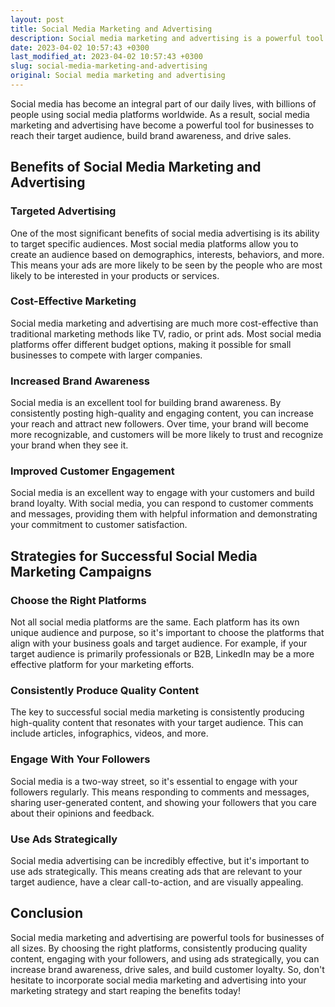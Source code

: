 ```yaml
---
layout: post
title: Social Media Marketing and Advertising
description: Social media marketing and advertising is a powerful tool for reaching your target audience, building brand awareness, and driving sales. Learn the benefits and strategies for successful social media marketing campaigns.
date: 2023-04-02 10:57:43 +0300
last_modified_at: 2023-04-02 10:57:43 +0300
slug: social-media-marketing-and-advertising
original: Social media marketing and advertising
---
```


Social media has become an integral part of our daily lives, with billions of people using social media platforms worldwide. As a result, social media marketing and advertising have become a powerful tool for businesses to reach their target audience, build brand awareness, and drive sales.

## Benefits of Social Media Marketing and Advertising

### Targeted Advertising

One of the most significant benefits of social media advertising is its ability to target specific audiences. Most social media platforms allow you to create an audience based on demographics, interests, behaviors, and more. This means your ads are more likely to be seen by the people who are most likely to be interested in your products or services.

### Cost-Effective Marketing

Social media marketing and advertising are much more cost-effective than traditional marketing methods like TV, radio, or print ads. Most social media platforms offer different budget options, making it possible for small businesses to compete with larger companies.

### Increased Brand Awareness

Social media is an excellent tool for building brand awareness. By consistently posting high-quality and engaging content, you can increase your reach and attract new followers. Over time, your brand will become more recognizable, and customers will be more likely to trust and recognize your brand when they see it.

### Improved Customer Engagement

Social media is an excellent way to engage with your customers and build brand loyalty. With social media, you can respond to customer comments and messages, providing them with helpful information and demonstrating your commitment to customer satisfaction.

## Strategies for Successful Social Media Marketing Campaigns

### Choose the Right Platforms

Not all social media platforms are the same. Each platform has its own unique audience and purpose, so it's important to choose the platforms that align with your business goals and target audience. For example, if your target audience is primarily professionals or B2B, LinkedIn may be a more effective platform for your marketing efforts.

### Consistently Produce Quality Content

The key to successful social media marketing is consistently producing high-quality content that resonates with your target audience. This can include articles, infographics, videos, and more.

### Engage With Your Followers

Social media is a two-way street, so it's essential to engage with your followers regularly. This means responding to comments and messages, sharing user-generated content, and showing your followers that you care about their opinions and feedback.

### Use Ads Strategically

Social media advertising can be incredibly effective, but it's important to use ads strategically. This means creating ads that are relevant to your target audience, have a clear call-to-action, and are visually appealing.

## Conclusion

Social media marketing and advertising are powerful tools for businesses of all sizes. By choosing the right platforms, consistently producing quality content, engaging with your followers, and using ads strategically, you can increase brand awareness, drive sales, and build customer loyalty. So, don't hesitate to incorporate social media marketing and advertising into your marketing strategy and start reaping the benefits today!